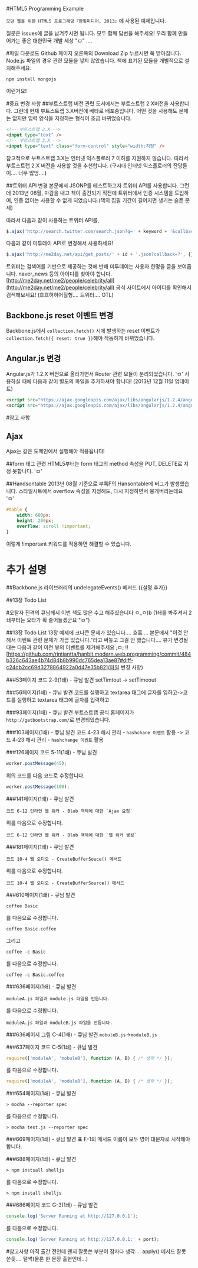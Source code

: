 #HTML5 Programming Example

`모던 웹을 위한 HTML5 프로그래밍『한빛미디어, 2013』`에 사용된 예제입니다.

질문은 issues에 글을 남겨주시면 됩니다.
모두 함께 답변을 해주세요!
우리 함께 만들어가는 좋은 대한민국 개발 세상 "ㅁ" ....

#파일 다운로드
Github 페이지 오른쪽의 Download Zip 누르시면 쭉 받아집니다.
Node.js 파일의 경우 관련 모듈을 넣지 않았습니다. 책에 표기된 모듈을 개별적으로 설치해주세요.
```
npm install mongojs
```
이런거요!

#중요 변경 사항
##부트스트랩 버전 관련
도서에서는 부트스트랩 2.X버전을 사용합니다. 그런데 현재 부트스트랩 3.X버전에 베타로 배포중입니다.
어떤 것을 사용해도 문제는 없지만 입력 양식을 지정하는 형식이 조금 바뀌었습니다.
```html
<!-- 부트스트랩 2.X -->
<input type="text" />
<!-- 부트스트랩 3.X -->
<input type="text" class="form-control" style="width:지정" />
```
참고적으로 부트스트랩 3.X는 인터넷 익스플로러 7 이하를 지원하지 않습니다.
따라서 부트스트랩 2.X 버전을 사용할 것을 추천합니다. (구시대 인터넷 익스플로러의 잔당들이.... 너무 많엉....)

##트위터 API 변경
본문에서 JSONP를 테스트하고자 트위터 API를 사용합니다.
그런데 2013년 08월, 마감을 내고 책이 출간되기 직전에 트위터에서 인증 시스템을 도입하여,
인증 없이는 사용할 수 없게 되었습니다.(책의 집필 기간이 길어지면 생기는 슬픈 문제)

따라서 다음과 같이 사용하는 트위터 API를,
```javascript
$.ajax('http://search.twitter.com/search.json?q=' + keyword + '&callback=?', {});
```
다음과 같이 미투데이 API로 변경해서 사용하세요!
```javascript
$.ajax('http://me2day.net/api/get_posts/' + id + '.json?callback=?', {});
```
트위터는 검색어를 기반으로 제공하는 것에 반해 미투데이는 사용자 한명을 글을 보여줍니다.
naver_news 등의 아이디를 찾아야 합니다. [http://me2day.net/me2/people/celebrity/all](http://me2day.net/me2/people/celebrity/all) 공식 사이트에서 아이디를 확인해서 검색해보세요!
(흐흐허허어헐헝.... 트위터.... OTL)

## Backbone.js reset 이벤트 변경
Backbone.js에서 `collection.fetch()` 시에 발생하는 reset 이벤트가 `collection.fetch({ reset: true })`해야 작동하게 바뀌었습니다.

## Angular.js 변경
Angular.js가 1.2.X 버전으로 올라가면서 Router 관련 모듈이 분리되었습니다. 'ㅁ'
사용하실 때에 다음과 같이 별도의 파일을 추가하셔야 합니다! (2013년 12월 11일 업데이트)
```html
<script src="https://ajax.googleapis.com/ajax/libs/angularjs/1.2.4/angular.min.js"></script>
<script src="https://ajax.googleapis.com/ajax/libs/angularjs/1.2.4/angular-route.js"></script>
```

#참고 사항
## Ajax
Ajax는 같은 도메인에서 실행해야 적용됩니다!

##form 태그 관련
HTML5부터는 form 태그의 method 속성을 PUT, DELETE로 지정 못합니다. 'ㅁ'

##Handsontable
2013년 08월 기준으로 부록F의 Hansontable에 버그가 발생했습니다.
스타일시트에서 overflow 속성을 지정해도, 다시 지정하면서 뭉개버리는데요 'ㅁ'
```css
#table {
    width: 600px;
    height: 200px;
    overflow: scroll !important;
}
```
이렇게 !important 키워드를 적용하면 해결할 수 있습니다.

# 추가 설명
##Backbone.js 라이브러리의 undelegateEvents() 메서드
{{설명 추가}}

##13장 Todo List

#오탈자
진격의 큐님께서 이번 책도 많은 수고 해주셨습니다 ㅇ_ㅇ)b (1쇄를 봐주셔서 2쇄부터는 오타가 확 줄어들겠군요 "ㅁ")

##13장 Todo List
13장 예제에 크나큰 문제가 있습니다.... 흐흨....
본문에서 "이것 안 해서 이벤트 관련 문제가 가끔 있습니다."라고 써놓고 그걸 안 했습니다....
뷰가 변경될 때는 다음과 같이 이전 뷰의 이벤트를 제거해주세요 ;ㅁ; !!
[https://github.com/rintiantta/hanbit.modern.web.programming/commit/484b326c643ae4b74d84b8b990dc765dea13ae87#diff-c24db2cc69d3278864922a0d47e35b82](파일 변경 사항)

###53페이지 코드 2-9(1쇄) - 큐님 발견
setTimtout -> setTimeout

###56페이지(1쇄) - 큐님 발견
코드를 실행하고 textarea 태그에 글자를 입하고->코드를 실행하고 textarea 태그에 글자를 입력하고

###93페이지(1쇄) - 큐님 발견
부트스트랩 공식 홈페이지가 `http://getbootstrap.com/`로 변경되었습니다.

###103페이지(1쇄) - 큐님 발견
코드 4-23 해시 관리 - `hashchane 이벤트` 활용 -> 코드 4-23 해시 관리 - `hashchange 이벤트` 활용

###126페이지 코드 5-11(1쇄) - 큐님 발견
```javascript
worker.postMessage(45);
```
위의 코드를 다음 코드로 수정합니다.
```javascript
worker.postMessage(100);
```

###141페이지(1쇄) - 큐님 발견
```
코드 6-12 인라인 웹 워커 - Blob 객체에 대한 `Ajax 요청`
```
위를 다음으로 수정합니다.
```
코드 6-12 인라인 웹 워커 - Blob 객체에 대한 `웹 워커 생성`
```

###181페이지(1쇄) - 큐님 발견
```
코드 10-4 웹 오디오 - CreateBufferSouce() 메서드
```
위를 다음으로 수정합니다.
```
코드 10-4 웹 오디오 - CreateBufferSource() 메서드
```


###610페이지(1쇄) - 큐님 발견
```
coffee Basic
```
를 다음으로 수정합니다.
```
coffee Basic.coffee
```

그리고

```
coffee -c Basic
```
를 다음으로 수정합니다.
```
coffee -c Basic.coffee
```
###636페이지(1쇄) - 큐님 발견
```
moduleA.js 파일과 module.js 파일을 만듭니다.
```
를 다음으로 수정합니다.
```
moduleA.js 파일과 moduleB.js 파일을 만듭니다.
```

###636페이지 그림 C-4(1쇄) - 큐님 발견
`mobuleB.js`->`moduleB.js`

###637페이지 코드 C-5(1쇄) - 큐님 발견
```javascript
require(['moduleA', 'mobuleB'], function (A, B) { /* 생략 */ });
```
를 다음으로 수정합니다.
```javascript
require(['moduleA', 'moduleB'], function (A, B) { /* 생략 */ });
```

###654페이지(1쇄) - 큐님 발견
```
> mocha --reporter spec
```
를 다음으로 수정합니다.
```
> mocha test.js --reporter spec
```

###669페이지(1쇄) - 큐님 발견
표 F-1의 메서드 이름이 모두 영어 대문자로 시작해야 합니다.

###688페이지(1쇄) - 큐님 발견
```
> npm instsall shelljs
```
를 다음으로 수정합니다.
```
> npm install shelljs
```

###686페이지 코드 G-3(1쇄) - 큐님 발견
```javascript
console.log('Server Running at http://127.0.0.1');
```
를 다음으로 수정합니다.
```javascript
console.log('Server Running at http://127.0.0.1:' + port);
```
#참고사항
아직 출간 전인데 왠지 잘못쓴 부분이 잠자다 생각.... apply() 메서드 잘못 쓴듯.... 털썩(물론 한 문장 출현인데...)

